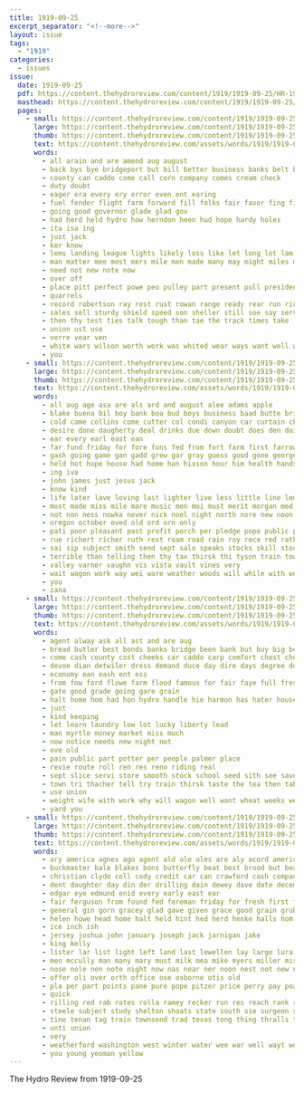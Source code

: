 ```yaml
---
title: 1919-09-25
excerpt_separator: "<!--more-->"
layout: issue
tags:
  - "1919"
categories:
  - issues
issue:
  date: 1919-09-25
  pdf: https://content.thehydroreview.com/content/1919/1919-09-25/HR-1919-09-25.pdf
  masthead: https://content.thehydroreview.com/content/1919/1919-09-25/masthead/HR-1919-09-25.jpg
  pages:
    - small: https://content.thehydroreview.com/content/1919/1919-09-25/small/HR-1919-09-25-01.jpg
      large: https://content.thehydroreview.com/content/1919/1919-09-25/large/HR-1919-09-25-01.jpg
      thumb: https://content.thehydroreview.com/content/1919/1919-09-25/thumbnails/HR-1919-09-25-01.jpg
      text: https://content.thehydroreview.com/assets/words/1919/1919-09-25/HR-1919-09-25-01.txt
      words:
        - all arain and are amend aug august
        - back bys bye bridgeport but bill better business banks belt bunch both
        - county can caddo come call corn company comes cream check
        - duty doubt
        - eager era every ery error even ent earing
        - fuel fender flight farm forward fill folks fair favor fing first few for from
        - going good governor glade glad gov
        - had herd held hydro how herndon heen hud hope hardy holes
        - ita isa ing
        - just jack
        - ker know
        - lems landing league lights likely loss like let long lot lam live lan
        - man matter mee most mers mile men made many may might miles moral must more mass mand martin
        - need not new note now
        - over off
        - place pitt perfect powe peo pulley part present pull president partner pretty
        - quarrels
        - record robertson ray rest rust rowan range ready rear run richert
        - sales sell sturdy shield speed son sheller still soe say service swan season ser show stand steady states spare
        - then thy test ties talk tough than tae the track times take
        - union ust use
        - verre vear ven
        - white wars wilson worth work was whited wear ways want well word went will winter wish wide week win why with
        - you
    - small: https://content.thehydroreview.com/content/1919/1919-09-25/small/HR-1919-09-25-02.jpg
      large: https://content.thehydroreview.com/content/1919/1919-09-25/large/HR-1919-09-25-02.jpg
      thumb: https://content.thehydroreview.com/content/1919/1919-09-25/thumbnails/HR-1919-09-25-02.jpg
      text: https://content.thehydroreview.com/assets/words/1919/1919-09-25/HR-1919-09-25-02.txt
      words:
        - all aug age asa are als ard and august alee adams apple
        - blake buena bil boy bank boa bud boys business baad butte bring bankers but bills big brothers box been beams bye bail barber binder bradley baptist begin bay best banks bel bonds base buy bare back
        - cold came collins come cutter col condi canyon car curtain check cay care cost chet close cheer church character can cash clerk cole cashier caddo cedar cope course city corn calm county
        - desire done daugherty deal drinks due down doubt does den doi day demand din days
        - ear every earl east ean
        - far fund friday for fore fons fed from fort farm first farrow friends fea feary farmer fairbanks felton fuss
        - gash going game gan gadd grew gar gray guess good gone george grain gum geary gen
        - held hot hope house had home han hixson hour him health hands honse hand head hed hurry hatfield heir high has hard habit hanks hier hydro
        - ing iva
        - john james just jesus jack
        - know kind
        - life later lave loving last lighter live less little line lemon lutie leghorn
        - most made miss mile mare music men moi must merit morgan med might mules mound mead much maue more monday mule milk mechanic mas mill man miller mil miles mower
        - not non ness nowka never nick noel night north nore new noon nol norris now
        - oregon october oved old ord orn only
        - pati poor pleasant past profit porch per pledge pope public pair piano palace pow price part plain
        - rue richert richer ruth rest roam road rain roy rece red rather ridge roland
        - sai sip subject smith send sept salo speaks stocks skill stock spring service sow sheller still say sand sides sell see stall stay sale stover save sali son state such store seed strong scott shine shanks simmons sellers swor surplus south shape savin sunday
        - terrible than telling then thy tax thirsk thi tyson train town take trust thad tiny taken the them thing tonic thrift ten tenn
        - valley varner vaughn vis vista vault vines very
        - wait wagon work way wei ware weather woods will while with well working went wife week wear write windy wiles want ways was war west wilson
        - you
        - zana
    - small: https://content.thehydroreview.com/content/1919/1919-09-25/small/HR-1919-09-25-03.jpg
      large: https://content.thehydroreview.com/content/1919/1919-09-25/large/HR-1919-09-25-03.jpg
      thumb: https://content.thehydroreview.com/content/1919/1919-09-25/thumbnails/HR-1919-09-25-03.jpg
      text: https://content.thehydroreview.com/assets/words/1919/1919-09-25/HR-1919-09-25-03.txt
      words:
        - agent alway ask all ast and are aug
        - bread butler best bonds banks bridge been bank but buy big bene back bring bradley buckmaster bills business bottle
        - come cash county cost cheeks car caddo carp comfort chest check chittenden can cox
        - devoe dian detwiler dress demand duce day dire days degree done dunn ding down death due
        - economy ean eash ent ess
        - from fow ford flowe farm flood famous for fair faye full fresh far
        - gate good grade going gare grain
        - halt home hom had hon hydro handle hie harmon has hater house
        - just
        - kind keeping
        - let learn laundry low lot lucky liberty lead
        - man myrtle money market miss much
        - now notice needs new night not
        - ove old
        - pain public part potter per people palmer place
        - revie route roll ren res reno riding real
        - sept slice servi store smooth stock school seed sith see save show son strike service stocks south swan share state square self sell sion standard subject stuff sale
        - town tri thacher tell try train thirsk taste the tea then table tobacco taylor
        - use union
        - weight wife with work why will wagon well want wheat weeks week
        - yard you
    - small: https://content.thehydroreview.com/content/1919/1919-09-25/small/HR-1919-09-25-04.jpg
      large: https://content.thehydroreview.com/content/1919/1919-09-25/large/HR-1919-09-25-04.jpg
      thumb: https://content.thehydroreview.com/content/1919/1919-09-25/thumbnails/HR-1919-09-25-04.jpg
      text: https://content.thehydroreview.com/assets/words/1919/1919-09-25/HR-1919-09-25-04.txt
      words:
        - ary america agnes ago agent ald ale ales are aly acord american all able and aid appl alt ada ain ast
        - buckmaster bale blakes bons butterfly beat best brood but bea beacher bonus bridgeport bull bethel back buyers brought bay bank bethe business butcher buggy brown black bus bradley bridge
        - christian clyde coll cody credit car can crawford cash company calico court conyers choice come cattle corn came circle county cost col colts colony chalmers cox clerk caddo cobb calis colt cynthia
        - dent daughter day din der drilling dain dewey dave date december
        - edgar eye edmund enid every early east ear
        - fair ferguson from found fed foreman friday for fresh first fine fall farm few fost
        - general gin gorn gracey glad gave given grace good grain grubs gal gar gordon
        - helen howe head home halt held hint hed herd henke halls hom hatfield hal her had horn horse him homes house harrow hydro hay haye has hone hawkins
        - ice inch ish
        - jersey joshua john january joseph jack jarnigan jake
        - king kelly
        - lister lar list light left land last lewellen lay large lura lunch ler lemon lynch loi lidia lis lands
        - men mccully man many mary must milk mea mike myers miller mis maki mee mere miss money martin mail mules mank monda monday mar matter miles mile mare more made
        - nose nole nen note night now nas near ner noon nest not new name november north
        - offer oli over orth office ose osborne otis old
        - pla per part points pane pure pope pitzer price perry pay poage present port power public peek
        - quick
        - rilling red rab rates rolla ramey recker run res reach rank rog
        - steele subject study shelton shoats state south sie surgeon school spring sorrell samples store sept sam sick send stallion stay sears sale set scott som styles sear see steer seed sow sales sunday stutz sell said sain show special side such star short six stuff seat september sae strawberry she
        - tine tenan tag train townsend trad texas tong thing thralls them ten the town taken tha tank teach tas triplett
        - unti union
        - very
        - weatherford washington west winter water wee war well wayt work week will wells write white wheat was while with wife wagon wie wil wheeler weight willis williams wide weeks worth
        - you young yeoman yellow
---
```


The Hydro Review from 1919-09-25

<!--more-->

